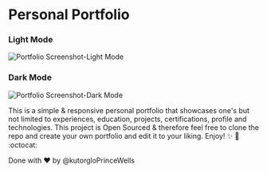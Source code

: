 # Personal Portfolio

### Light Mode
![Portfolio Screenshot-Light Mode](/assets/img/portfolio.png)

### Dark Mode
![Portfolio Screenshot-Dark Mode](/assets/img/dark_portfolio.png)

This is a simple & responsive personal portfolio that showcases one's but not limited to experiences, education, projects, certifications, profile and technologies. This project is Open Sourced & therefore feel free to clone the repo and create your own portfolio and edit it to your liking. Enjoy! :sparkles: :tada: :octocat:

Done with :heart: by @kutorgloPrinceWells
